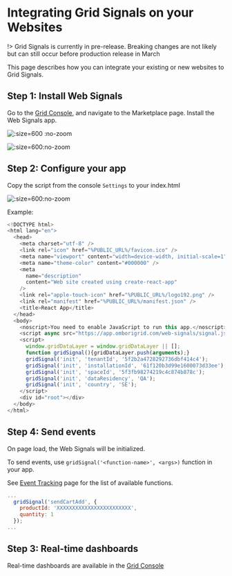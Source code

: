 # Integrating Grid Signals on your Websites

!> Grid Signals is currently in pre-release. Breaking changes are not likely but can still occur before production release in March

This page describes how you can integrate your existing or new websites to Grid Signals.

## Step 1: Install Web Signals
Go to the [Grid Console](https://omborigrid.com), and navigate to the Marketplace page. Install the Web Signals app.

![](https://media.omborigrid.com/media/5cbac8a388e174147b878cdd/e3d26af0-7eae-11ec-bec9-4dcd0899bd02 ":size=600 :no-zoom")

![](https://media.omborigrid.com/media/5cbac8a388e174147b878cdd/a0e4c800-7eae-11ec-bec9-4dcd0899bd02 ":size=600:no-zoom")

## Step 2: Configure your app
Copy the script from the console `Settings` to your index.html

![](https://media.omborigrid.com/media/5cbac8a388e174147b878cdd/70f12070-7eaf-11ec-bec9-4dcd0899bd02 ":size=600:no-zoom")

Example:

```js
<!DOCTYPE html>
<html lang="en">
  <head>
    <meta charset="utf-8" />
    <link rel="icon" href="%PUBLIC_URL%/favicon.ico" />
    <meta name="viewport" content="width=device-width, initial-scale=1" />
    <meta name="theme-color" content="#000000" />
    <meta
      name="description"
      content="Web site created using create-react-app"
    />
    <link rel="apple-touch-icon" href="%PUBLIC_URL%/logo192.png" />
    <link rel="manifest" href="%PUBLIC_URL%/manifest.json" />
    <title>React App</title>
  </head>
  <body>
    <noscript>You need to enable JavaScript to run this app.</noscript>
    <script async src="https://app.omborigrid.com/web-signals/signal.js"></script>
    <script>
      window.gridDataLayer = window.gridDataLayer || [];
      function gridSignal(){gridDataLayer.push(arguments);}
      gridSignal('init', 'tenantId', '5f2b2a4728292736dbf414c4');
      gridSignal('init', 'installationId', '61f120b3d99e1600073d33ee');
      gridSignal('init', 'spaceId', '5f3fb98274219c4c874b878c');
      gridSignal('init', 'dataResidency', 'QA');
      gridSignal('init', 'country', 'SE');
    </script>
    <div id="root"></div>
  </body>
</html>
```

## Step 4: Send events
On page load, the Web Signals will be initialized.

To send events, use `gridSignal('<function-name>', <args>)` function in your app.

See [Event Tracking](grid-signals/tracking-events) page for the list of available functions.

```js
...
  gridSignal('sendCartAdd', {
    productId: 'XXXXXXXXXXXXXXXXXXXXXXXX',
    quantity: 1
  });
...
```

## Step 3: Real-time dashboards

Real-time dashboards are available in the [Grid Console](https://console.omborigrid.com)
